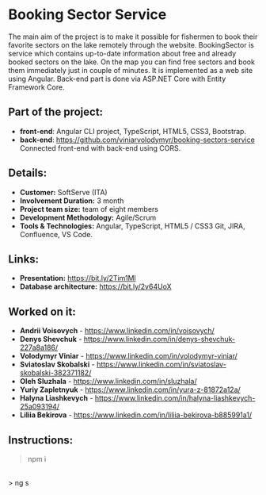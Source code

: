 # Booking Sector Service 
The main aim of the project is to make it possible for fishermen to book their favorite sectors on the lake remotely through the website. BookingSector is service which contains up-to-date information about free and already booked sectors on the lake. On the map you can find free sectors and book them immediately just in couple of minutes. It is implemented as a web site using Angular. Back-end part is done via ASP.NET Core with Entity Framework Core.

## Part of the project: 
  - **front-end**: Angular CLI project, TypeScript, HTML5, CSS3, Bootstrap.
  - **back-end**: https://github.com/viniarvolodymyr/booking-sectors-service <br>
  Connected front-end with back-end using CORS.

## Details:
  - **Customer:** SoftServe (ITA)
  - **Involvement Duration:** 3 month
  - **Project team size:** team of eight members
  - **Development Methodology:** Agile/Scrum
  - **Tools & Technologies:** 
    Angular, TypeScript, HTML5 / CSS3 Git, JIRA, Confluence, VS Code.

## Links:
  - **Presentation:** https://bit.ly/2Tim1Ml
  - **Database architecture:** https://bit.ly/2v64UoX
  
## Worked on it:
  - **Andrii Voisovych** - https://www.linkedin.com/in/voisovych/
  - **Denys Shevchuk** - https://www.linkedin.com/in/denys-shevchuk-227a8a186/
  - **Volodymyr Viniar** - https://www.linkedin.com/in/volodymyr-viniar/
  - **Sviatoslav Skobalski** - https://www.linkedin.com/in/sviatoslav-skobalski-382371182/
  - **Oleh Sluzhala** - https://www.linkedin.com/in/sluzhala/
  - **Yuriy Zapletnyuk** - https://www.linkedin.com/in/yura-z-81872a12a/
  - **Halyna Liashkevych** - https://www.linkedin.com/in/halyna-liashkevych-25a093194/
  - **Liliia Bekirova** - https://www.linkedin.com/in/liliia-bekirova-b885991a1/

## Instructions:
> npm i 
<br/>
> ng s


  
  



